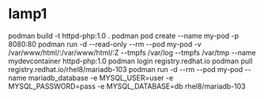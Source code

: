 # lamp1
podman build -t httpd-php:1.0 .
podman pod create --name my-pod -p 8080:80
podman run -d --read-only --rm --pod my-pod -v /var/www/html/:/var/www/html/:Z --tmpfs /var/log --tmpfs /var/tmp --name mydevcontainer httpd-php:1.0
podman login registry.redhat.io
podman pull registry.redhat.io/rhel8/mariadb-103
podman run -d --rm --pod my-pod --name mariadb_database -e MYSQL_USER=user -e MYSQL_PASSWORD=pass -e MYSQL_DATABASE=db rhel8/mariadb-103
